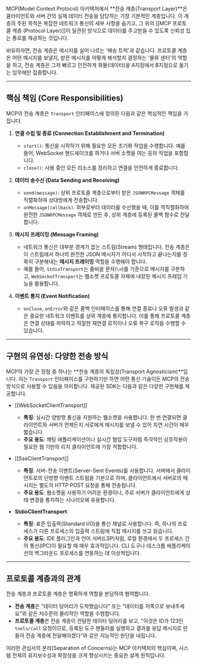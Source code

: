 MCP(Model Context Protocol) 아키텍처에서 **전송 계층(Transport Layer)**은 클라이언트와 서버 간의 실제 데이터 전송을 담당하는 가장 기본적인 계층입니다. 이 계층의 주된 목적은 복잡한 네트워크 통신의 세부 사항을 숨기고, 그 위의 [[MCP 프로토콜 계층 (Protocol Layer)]]이 일관된 방식으로 데이터를 주고받을 수 있도록 신뢰성 있는 통로를 제공하는 것입니다.

비유하자면, 전송 계층은 메시지를 실어 나르는 '배송 트럭'과 같습니다. 프로토콜 계층은 어떤 메시지를 보낼지, 받은 메시지를 어떻게 해석할지 결정하는 '물류 센터'의 역할을 하고, 전송 계층은 그저 빠르고 안전하게 화물(데이터)을 A지점에서 B지점으로 옮기는 임무에만 집중합니다.

---

## 핵심 책임 (Core Responsibilities)

MCP의 전송 계층은 `Transport` 인터페이스에 정의된 다음과 같은 핵심적인 책임을 가집니다.

1. **연결 수립 및 종료 (Connection Establishment and Termination)**
    
    - `start()`: 통신을 시작하기 위해 필요한 모든 초기화 작업을 수행합니다. 예를 들어, WebSocket 핸드셰이크를 하거나 서버 소켓을 여는 등의 작업을 포함합니다.
    - `close()`: 사용 중인 모든 리소스를 정리하고 연결을 안전하게 종료합니다.
2. **데이터 송수신 (Data Sending and Receiving)**
    
    - `send(message)`: 상위 프로토콜 계층으로부터 받은 `JSONRPCMessage` 객체를 직렬화하여 상대방에게 전송합니다.
    - `onMessage(callback)`: 외부로부터 데이터를 수신했을 때, 이를 역직렬화하여 완전한 `JSONRPCMessage` 객체로 만든 후, 상위 계층에 등록된 콜백 함수로 전달합니다.
3. **메시지 프레이밍 (Message Framing)**
    
    - 네트워크 통신은 대부분 경계가 없는 스트림(Stream) 형태입니다. 전송 계층은 이 스트림에서 하나의 완전한 JSON 메시지가 어디서 시작하고 끝나는지를 정확히 구분해내는 **메시지 프레이밍** 역할을 수행해야 합니다.
    - 예를 들어, `StdioTransport`는 줄바꿈 문자(`\n`)를 기준으로 메시지를 구분하고, `WebSocketTransport`는 웹소켓 프로토콜 자체에 내장된 메시지 프레임 기능을 활용합니다.
4. **이벤트 통지 (Event Notification)**
    
    - `onClose`, `onError`와 같은 콜백 인터페이스를 통해 연결 종료나 오류 발생과 같은 중요한 네트워크 이벤트를 상위 계층에 통지합니다. 이를 통해 프로토콜 계층은 연결 상태를 파악하고 적절한 재연결 로직이나 오류 복구 로직을 수행할 수 있습니다.

---

## 구현의 유연성: 다양한 전송 방식

MCP의 가장 큰 장점 중 하나는 **전송 계층의 독립성(Transport Agnosticism)**입니다. 이는 `Transport` 인터페이스를 구현하기만 하면 어떤 통신 기술이든 MCP의 전송 방식으로 사용할 수 있음을 의미합니다. 제공된 SDK는 다음과 같은 다양한 구현체를 제공합니다.

- [[WebSocketClientTransport]]
    
    - **특징**: 실시간 양방향 통신을 지원하는 웹소켓을 사용합니다. 한 번 연결되면 클라이언트와 서버가 언제든지 서로에게 메시지를 보낼 수 있어 지연 시간이 매우 짧습니다.
    - **주요 용도**: 채팅 애플리케이션이나 실시간 협업 도구처럼 즉각적인 상호작용이 필요한 웹 기반의 리치 클라이언트에 가장 적합합니다.
- [[SseClientTransport]]
    
    - **특징**: 서버-전송 이벤트(Server-Sent Events)를 사용합니다. 서버에서 클라이언트로의 단방향 이벤트 스트림을 기본으로 하며, 클라이언트에서 서버로의 메시지는 별도의 HTTP POST 요청을 통해 전송됩니다.
    - **주요 용도**: 웹소켓을 사용하기 어려운 환경이나, 주로 서버가 클라이언트에게 상태 변경을 통지하는 시나리오에 유용합니다.
- **StdioClientTransport**
    
    - **특징**: 표준 입출력(Standard I/O)을 통신 채널로 사용합니다. 즉, 하나의 프로세스가 다른 프로세스의 입출력 스트림에 직접 메시지를 쓰고 읽습니다.
    - **주요 용도**: IDE 플러그인과 언어 서버(LSP)처럼, 로컬 환경에서 두 프로세스 간의 통신(IPC)이 필요할 때 매우 효과적입니다. CLI 도구나 데스크톱 애플리케이션의 백그라운드 프로세스를 연동하는 데 이상적입니다.

---

## 프로토콜 계층과의 관계

전송 계층과 프로토콜 계층은 명확하게 역할을 분담하여 협력합니다.

- **전송 계층**은 "데이터 덩어리가 도착했습니다" 또는 "데이터를 저쪽으로 보내주세요"와 같은 저수준의 물리적인 역할을 수행합니다.
- **프로토콜 계층**은 전송 계층이 전달한 데이터 덩어리를 보고, "이것은 ID가 123인 `tools/call` 요청이므로, 등록된 도구 핸들러를 실행하고 결과를 응답 메시지로 만들어 전송 계층에 전달해야겠다"와 같은 지능적인 판단을 내립니다.

이러한 관심사의 분리(Separation of Concerns)는 MCP 아키텍처의 핵심이며, 시스템 전체의 유지보수성과 확장성을 크게 향상시키는 중요한 설계 원칙입니다.